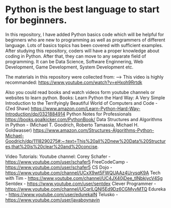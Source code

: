 # Python is the best language to start for beginners.

In this repository, I have added Python basics code which will be helpful for beginners who are new to programming as well as programmers of different language. 
Lots of basics topics has been covered with sufficient examples. After studying this repository, coders will have a proper knowledge about coding in Python. 
After that, they can move to any separate field of programming. It can be Data Science, Software Enginnering, Web Development, Game Development, System Development etc.

The materials in this repository were collected from:
--> This video is highly recommanded:
https://www.youtube.com/watch?v=eHxoh9Rrtdk

Also you could read books and watch videos form youtube channels or websites to learn python.
Books:
  Learn Python the Hard Way: A Very Simple Introduction to the Terrifyingly Beautiful World of Computers and Code - (Zed Shaw)
  https://www.amazon.com/Learn-Python-Hard-Way-Introduction/dp/0321884914
  Python Notes for Professionals
  https://books.goalkicker.com/PythonBook/
  Data Structures and Algorithms in Python - (Michael T. Goodrich, Roberto Tamassia, Michael H. Goldwasser)
  https://www.amazon.com/Structures-Algorithms-Python-Michael-Goodrich/dp/1118290275#:~:text=This%20all%2Dnew%20Data%20Structures,that%20is%20clear%20and%20concise.
  
Video Tutorials:
  Youtube channel:
    Corey Schafer - https://www.youtube.com/user/schafer5 
    FreeCodeCamp - https://www.youtube.com/user/schafer5
    CS Dojo - https://www.youtube.com/channel/UCxX9wt5FWQUAAz4UrysqK9A
    Tech with Tim - https://www.youtube.com/channel/UC4JX40jDee_tINbkjycV4Sg
    Sentdex - https://www.youtube.com/user/sentdex
    Clever Programmer - https://www.youtube.com/channel/UCqrILQNl5Ed9Dz6CGMyvMTQ
    Edureka - https://www.youtube.com/user/edurekaIN
    Telusko - https://www.youtube.com/user/javaboynavin

